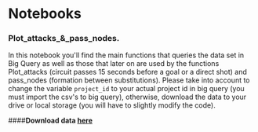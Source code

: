 # Notebooks
### Plot_attacks_&_pass_nodes.
In this notebook you'll find the main functions that queries the data set in Big Query as well as those that later on are used by the functions Plot_attacks (circuit passes 15 seconds before a goal or a direct shot) and pass_nodes (formation between substitutions). 
Please take into account to change the variable `project_id` to your actual project id in big query (you must import the csv's to big query), otherwise, download the data to your drive or local storage (you will have to slightly modify the code).

####**Download data [here](https://drive.google.com/drive/folders/1zwBzLcByPDMNBINZMf2LPqv91XemoEtv?usp=drive_link/ "here")**
